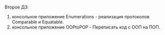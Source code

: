 Второе ДЗ:
1. консольное приложение Enumerations - реализация протоколов Comparable и Equatable.
2. консольное приложение OOPtoPOP - Переписать код с ООП на ПОП.
